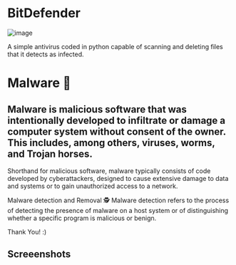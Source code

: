 # BitDefender 

![image](https://user-images.githubusercontent.com/74112721/220119428-d62f23e7-94ac-4912-a5e9-4a27ed18f050.png)


A simple antivirus coded in python capable of scanning  and deleting files that it detects as infected.

# Malware 👾

## Malware is malicious software that was intentionally developed to infiltrate or damage a computer system without consent of the owner. This includes, among others, viruses, worms, and Trojan horses.

Shorthand for malicious software, malware typically consists of code developed by cyberattackers, designed to cause extensive damage to data and systems or to gain unauthorized access to a network.

Malware detection and Removal 🕵️
Malware detection refers to the process of detecting the presence of malware on a host system or of distinguishing whether a specific program is malicious or benign.

Thank You! :)

## Screeenshots 
